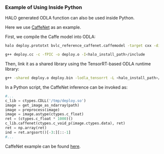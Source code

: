 ### Example of Using Inside Python <a name="example-of-using-inside-python"/>

HALO generated ODLA function can also be used inside Python.

Here we use [CaffeNet](https://papers.nips.cc/paper/4824-imagenet-classification-with-deep-convolutional-neural-networks.pdf) as an example.

First, we compile the Caffe model into ODLA:
```bash
halo deploy.prototxt bvlc_reference_caffenet.caffemodel -target cxx -disable-broadcasting -entry-func-name=caffenet -batch-size=1 --input-shape=data:1x3x227x227 -o deploy.cc

g++ deploy.cc -c -fPIC -o deploy.o -I<halo_install_path>/include
```
Then, link it as a shared library using the TensorRT-based ODLA runtime library:
```bash
g++ -shared deploy.o deploy.bin -lodla_tensorrt -L <halo_install_path>/lib/ODLA -Wl,-rpath=<halo_install_path>/lib/ODLA -o /tmp/deploy.so
```

In a Python script, the CaffeNet inference can be invoked as:

```python
#...
c_lib = ctypes.CDLL('/tmp/deploy.so')
image = get_image_as_ndarray(path)
image = preprocess(image)
image = image.astype(ctypes.c_float)
ret = (ctypes.c_float * 1000)()
c_lib.caffenet(ctypes.c_void_p(image.ctypes.data), ret)
ret = np.array(ret)
ind = ret.argsort()[-3:][::-1]
#...
```

CaffeNet example can be found [here](models/vision/classification/caffenet).

